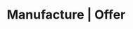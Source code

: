 ---
title: "Manufacture | Offer"
draft: false

############################# Target ############################
target:
  enable: true
  title: "_We are fundamentally transforming organizations"

  statement:
    description: "According to Gartner, the most successful software engineering teams get results:"
    figures:
      - number: "53%"
        details: "superior in terms of **experience** and **productivity** of their **employees**"
      - number: "37%"
        details: "superior in terms of **attraction** and **loyalty** of their **customers**"
    source:
      label: "*Source : 2020 Gartner Software Engineering Teams Survey"
      url: "https://www.gartner.com/smarterwithgartner/3-ways-to-make-your-software-engineering-team-50-more-effective"


############################# Dimensions ############################
dimensions:
  enable: true

  description: "Technical coaching responds to the challenges of companies who want **to transform themselves sustainably** by acting on 4 dimensions:"

  levels:
    - name: "Team"
      description: "More engagement, sharing, collaboration"
      image: "images/offer/level-team.png"
    - name: "Management"
      description: "More visibility and better cost control"
      image: "images/offer/level-management.png"
    - name: "Organization"
      description: "Culture of continuous improvement"
      image: "images/offer/level-organisation.png"
    - name: "External"
      description: "Greater value added by the products developed"
      image: "images/offer/level-external.png"


############################# Approach ############################
approach:
  enable: true
  title: "_Our technical excellence at the service of efficiency"

  statement:
    description: "So that your teams regain **full mastery of their code** and **of their pipeline:**"
    actions:
      - description: "We instill **a culture of continuous improvement** within teams and **increase their skills** in their development practices"
      - description: "We work **in immersion in the teams** and develop with them **the functionalities of the backlog** directly on their code base"

  outcomes:
    - description: "Greater mastery to **make delivery more reliable**"
      items:
        - name: "**Feedback loop** is **reduced**"
        - name: "**Delivery processes** are **improved**"
        - name: "**Continuous improvement** is **maintained**"
    - description: "Greater mastery to **foster systemic impact**"
      items:
        - name: "The teams **share** their knowledge with **passion**"
        - name: "The **outreach** within the organization captures **talents** and **new projects**"
        - name: "The **quality of the products** developed attracts and retains more **customers**"


############################# Coaching ############################
coaching:
  enable: true
  title: "_Our coaching adapts to the needs of each team"

  statement: "With **several levels of support** and intervention formats"

  formats:
    - name: "Team coaching"
      image: "images/offer/coaching-team.png"
      practices:
        - name: "Learning Hours"
          description: "Learn and implement new practices through training (kata, etc.)"
        - name: "Mob Programming (whole or part team)"
          description: "Develop a backlog functionality by applying the best practices seen during the learning hours"
    - name: "Individual coaching"
      image: "images/offer/coaching-individual.png"
      practices:
        - name: "Pair Programming"
          description: "Solve problems encountered during Mob sessions or to deepen specific practices"


############################# Method ############################
method:
  enable: true

  statement: "With **a focus on people** to gain autonomy"

  description: "To promote acceptable and sustainable skills development, we alternate:"
  items:
    - label: "\"in\" cycles: where the coach is immersed in the team"
    - label: "\"out\" cycles: where the coach temporarily fades away"

  cycles:
    - name: "\"IN\" CYCLE"
      description: "The technical coach accompanies the team in a coaching session (collective or individual)"
    - name: "\"OUT\" CYCLE"
      description: "The technical coach lets the team experiment for themselves"

  details:
    - element: "The cycles follow the rhythm of the team (on 1 or 2 sprints depending on the duration or on the Program Increment if it exists)."
    - element: "At each start of the immersion cycle, the coach and the team agree on a coaching contract which will define the scope of intervention and the objectives to be achieved."

  note: "Note that although it has an impact on team delivery, the technical coach does not take development tasks individually."


############################# Results ############################
results:
  enable: true
  title: "_Our results are visible and the impacts durable"

  statement:
    description: "It is measured **during and after** technical coaching accompaniment"
    image: "images/offer/results_fr.png" 
    note: "Accompaniment lasts between 6 months and 1 year depending on the scope of intervention."


############################# Outcomes ############################
outcomes:
  enable: true
  
  delivery:
    description: "The **ability of teams to deliver** is improved"
    items:
      - name: "A **cultural** change is taking place within the team"
      - name: "The team is upskilling on its **development practices**"
      - name: "The team has more **commitment** and greater **autonomy**"

  passion:
    description: "The **passion of the teams** is recovered"
    items:
      - name: "Mastery reinforces **commitment**"
      - name: "The teams **share** their experience and the value acquired through what they learned"
      - name: "A **culture of improvement** is establishing over the long term"

  button:
    enable: true
    label: "Parlons en"
    link: "contact"
---
